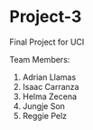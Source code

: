 # Project-3
Final Project for UCI

Team Members:
1) Adrian Llamas
2) Isaac Carranza
3) Helma Zecena
4) Jungje Son
5) Reggie Pelz
